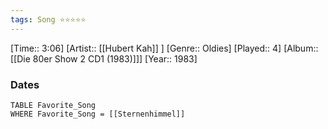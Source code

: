 ```yaml
---
tags: Song ⭐⭐⭐⭐⭐ 
---
```

[Time:: 3:06]
[Artist:: [[Hubert Kah]] ]
[Genre:: Oldies]
[Played:: 4]
[Album:: [[Die 80er Show 2 CD1 (1983)]]]
[Year:: 1983]
### Dates
````dataview
TABLE Favorite_Song
WHERE Favorite_Song = [[Sternenhimmel]]
````